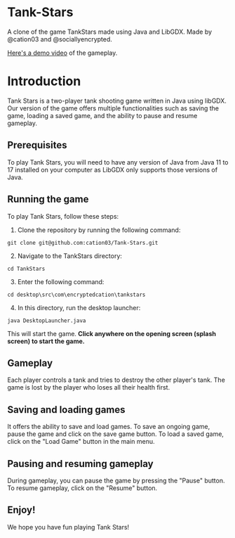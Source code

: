# Tank-Stars
A clone of the game TankStars made using Java and LibGDX. Made by @cation03 and @sociallyencrypted.

[Here's a demo video](https://drive.google.com/file/d/14wPjZ01MBljcJiVrfiTz4mg5fqLQqahz/view?usp=sharing) of the gameplay.

# Introduction
Tank Stars is a two-player tank shooting game written in Java using libGDX. Our version of the game offers multiple functionalities such as saving the game, loading a saved game, and the ability to pause and resume gameplay.

## Prerequisites
To play Tank Stars, you will need to have any version of Java from Java 11 to 17 installed on your computer as LibGDX only supports those versions of Java.

## Running the game
To play Tank Stars, follow these steps:

1. Clone the repository by running the following command:

`git clone git@github.com:cation03/Tank-Stars.git`

2. Navigate to the TankStars directory:

```cd TankStars```

3. Enter the following command:

`cd desktop\src\com\encryptedcation\tankstars`

4. In this directory, run the desktop launcher:

`java DesktopLauncher.java`

This will start the game. **Click anywhere on the opening screen (splash screen) to start the game.**

## Gameplay
Each player controls a tank and tries to destroy the other player's tank. The game is lost by the player who loses all their health first.

## Saving and loading games
It offers the ability to save and load games. To save an ongoing game, pause the game and click on the save game button. To load a saved game, click on the "Load Game" button in the main menu.

## Pausing and resuming gameplay
During gameplay, you can pause the game by pressing the "Pause" button. To resume gameplay, click on the "Resume" button.

## Enjoy!
We hope you have fun playing Tank Stars!
